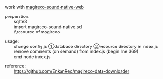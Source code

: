 work with [magireco-sound-native-web](https://github.com/hopelesssoulx/magireco-sound-native-web)

preparation:  
    &emsp;&emsp;sqlite3  
    &emsp;&emsp;import magireco-sound-native.sql  
    &emsp;&emsp;\\\resource of magireco

usage:  
    &emsp;&emsp;change config.js ①database directory ②resource directory in index.js  
    &emsp;&emsp;remove comments (on demand) from index.js (begin line 369)  
    &emsp;&emsp;cmd node index.js  

reference:  
    &emsp;&emsp;https://github.com/EnkanRec/magireco-data-downloader
